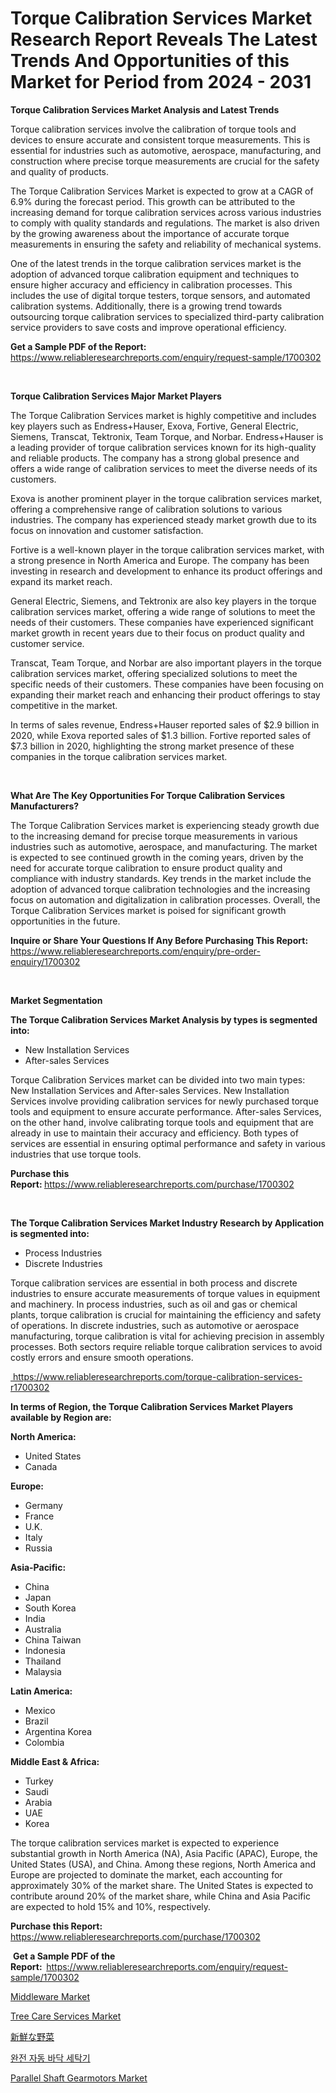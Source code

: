 <p><h1>Torque Calibration Services Market Research Report Reveals The Latest Trends And Opportunities of this Market for Period from 2024 - 2031</h1></p><p><strong>Torque Calibration Services Market Analysis and Latest Trends</strong></p>
<p><p>Torque calibration services involve the calibration of torque tools and devices to ensure accurate and consistent torque measurements. This is essential for industries such as automotive, aerospace, manufacturing, and construction where precise torque measurements are crucial for the safety and quality of products.</p><p>The Torque Calibration Services Market is expected to grow at a CAGR of 6.9% during the forecast period. This growth can be attributed to the increasing demand for torque calibration services across various industries to comply with quality standards and regulations. The market is also driven by the growing awareness about the importance of accurate torque measurements in ensuring the safety and reliability of mechanical systems.</p><p>One of the latest trends in the torque calibration services market is the adoption of advanced torque calibration equipment and techniques to ensure higher accuracy and efficiency in calibration processes. This includes the use of digital torque testers, torque sensors, and automated calibration systems. Additionally, there is a growing trend towards outsourcing torque calibration services to specialized third-party calibration service providers to save costs and improve operational efficiency.</p></p>
<p><strong>Get a Sample PDF of the Report:&nbsp;</strong> <a href="https://www.reliableresearchreports.com/enquiry/request-sample/1700302">https://www.reliableresearchreports.com/enquiry/request-sample/1700302</a></p>
<p>&nbsp;</p>
<p><strong>Torque Calibration Services Major Market Players</strong></p>
<p><p>The Torque Calibration Services market is highly competitive and includes key players such as Endress+Hauser, Exova, Fortive, General Electric, Siemens, Transcat, Tektronix, Team Torque, and Norbar. Endress+Hauser is a leading provider of torque calibration services known for its high-quality and reliable products. The company has a strong global presence and offers a wide range of calibration services to meet the diverse needs of its customers. </p><p>Exova is another prominent player in the torque calibration services market, offering a comprehensive range of calibration solutions to various industries. The company has experienced steady market growth due to its focus on innovation and customer satisfaction. </p><p>Fortive is a well-known player in the torque calibration services market, with a strong presence in North America and Europe. The company has been investing in research and development to enhance its product offerings and expand its market reach.</p><p>General Electric, Siemens, and Tektronix are also key players in the torque calibration services market, offering a wide range of solutions to meet the needs of their customers. These companies have experienced significant market growth in recent years due to their focus on product quality and customer service.</p><p>Transcat, Team Torque, and Norbar are also important players in the torque calibration services market, offering specialized solutions to meet the specific needs of their customers. These companies have been focusing on expanding their market reach and enhancing their product offerings to stay competitive in the market.</p><p>In terms of sales revenue, Endress+Hauser reported sales of $2.9 billion in 2020, while Exova reported sales of $1.3 billion. Fortive reported sales of $7.3 billion in 2020, highlighting the strong market presence of these companies in the torque calibration services market.</p></p>
<p>&nbsp;</p>
<p><strong>What Are The Key Opportunities For Torque Calibration Services Manufacturers?</strong></p>
<p><p>The Torque Calibration Services market is experiencing steady growth due to the increasing demand for precise torque measurements in various industries such as automotive, aerospace, and manufacturing. The market is expected to see continued growth in the coming years, driven by the need for accurate torque calibration to ensure product quality and compliance with industry standards. Key trends in the market include the adoption of advanced torque calibration technologies and the increasing focus on automation and digitalization in calibration processes. Overall, the Torque Calibration Services market is poised for significant growth opportunities in the future.</p></p>
<p><strong>Inquire or Share Your Questions If Any Before Purchasing This Report:</strong> <a href="https://www.reliableresearchreports.com/enquiry/pre-order-enquiry/1700302">https://www.reliableresearchreports.com/enquiry/pre-order-enquiry/1700302</a></p>
<p>&nbsp;</p>
<p><strong>Market Segmentation</strong></p>
<p><strong>The Torque Calibration Services Market Analysis by types is segmented into:</strong></p>
<p><ul><li>New Installation Services</li><li>After-sales Services</li></ul></p>
<p><p>Torque Calibration Services market can be divided into two main types: New Installation Services and After-sales Services. New Installation Services involve providing calibration services for newly purchased torque tools and equipment to ensure accurate performance. After-sales Services, on the other hand, involve calibrating torque tools and equipment that are already in use to maintain their accuracy and efficiency. Both types of services are essential in ensuring optimal performance and safety in various industries that use torque tools.</p></p>
<p><strong>Purchase this Report:&nbsp;</strong><a href="https://www.reliableresearchreports.com/purchase/1700302">https://www.reliableresearchreports.com/purchase/1700302</a></p>
<p>&nbsp;</p>
<p><strong>The Torque Calibration Services Market Industry Research by Application is segmented into:</strong></p>
<p><ul><li>Process Industries</li><li>Discrete Industries</li></ul></p>
<p><p>Torque calibration services are essential in both process and discrete industries to ensure accurate measurements of torque values in equipment and machinery. In process industries, such as oil and gas or chemical plants, torque calibration is crucial for maintaining the efficiency and safety of operations. In discrete industries, such as automotive or aerospace manufacturing, torque calibration is vital for achieving precision in assembly processes. Both sectors require reliable torque calibration services to avoid costly errors and ensure smooth operations.</p></p>
<p><a href="https://www.reliableresearchreports.com/torque-calibration-services-r1700302">&nbsp;https://www.reliableresearchreports.com/torque-calibration-services-r1700302</a></p>
<p><strong>In terms of Region, the Torque Calibration Services Market Players available by Region are:</strong></p>
<p>
    <p> <strong> North America: </strong>
        <ul>
            <li>United States</li>
            <li>Canada</li>
        </ul>
        </p> 
    <p> <strong> Europe: </strong>
        <ul>
            <li>Germany</li>
            <li>France</li>
            <li>U.K.</li>
            <li>Italy</li>
            <li>Russia</li>
        </ul>
        </p> 
    <p> <strong> Asia-Pacific: </strong>
        <ul>
            <li>China</li>
            <li>Japan</li>
            <li>South Korea</li>
            <li>India</li>
            <li>Australia</li>
            <li>China Taiwan</li>
            <li>Indonesia</li>
            <li>Thailand</li>
            <li>Malaysia</li>
        </ul>
        </p> 
    <p> <strong> Latin America: </strong>
        <ul>
            <li>Mexico</li>
            <li>Brazil</li>
            <li>Argentina Korea</li>
            <li>Colombia</li>
        </ul>
        </p> 
    <p> <strong> Middle East & Africa: </strong>
        <ul>
            <li>Turkey</li>
            <li>Saudi</li>
            <li>Arabia</li>
            <li>UAE</li>
            <li>Korea</li>
        </ul>
    </p>
    </p>
<p><p>The torque calibration services market is expected to experience substantial growth in North America (NA), Asia Pacific (APAC), Europe, the United States (USA), and China. Among these regions, North America and Europe are projected to dominate the market, each accounting for approximately 30% of the market share. The United States is expected to contribute around 20% of the market share, while China and Asia Pacific are expected to hold 15% and 10%, respectively.</p></p>
<p><strong>Purchase this Report: </strong><a href="https://www.reliableresearchreports.com/purchase/1700302">https://www.reliableresearchreports.com/purchase/1700302</a></p>
<p>&nbsp;<strong>Get a Sample PDF of the Report:&nbsp;&nbsp;</strong><a href="https://www.reliableresearchreports.com/enquiry/request-sample/1700302">https://www.reliableresearchreports.com/enquiry/request-sample/1700302</a></p>
<p><strong></strong></p>
<p><p><a href="https://github.com/AlysaLedner2023/Market-Research-Report-List-2/blob/main/middleware-market.md">Middleware Market</a></p><p><a href="https://medium.com/@matianey76856/tree-care-services-market-global-market-insights-and-sales-trends-2024-to-2031-d209752d1053">Tree Care Services Market</a></p><p><a href="https://github.com/RodHoppe07/Market-Research-Report-List-3/blob/main/498362269298.md">新鮮な野菜</a></p><p><a href="https://github.com/marufmohassin05/Market-Research-Report-List-2/blob/main/905474186603.md">완전 자동 바닥 세탁기</a></p><p><a href="https://medium.com/@kaceyrath_40350/parallel-shaft-gearmotors-market-size-share-trends-analysis-report-by-product-ac-parallel-shaft-ad572d23e8c3">Parallel Shaft Gearmotors Market</a></p></p>